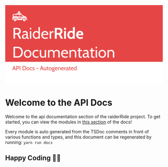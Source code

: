 <img src="../assets/api.png" />

# Welcome to the API Docs

Welcome to the api documentation section of the raiderRide project.
To get started, you can view the modules in [this section](modules.md) of the docs!

Every module is auto generated from the TSDoc comments in front of various functions and types, and this document can be regenerated by running: `yarn run docs`

## Happy Coding 🎉🙌
